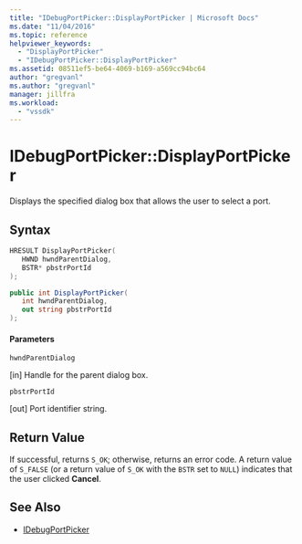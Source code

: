 ```yaml
---
title: "IDebugPortPicker::DisplayPortPicker | Microsoft Docs"
ms.date: "11/04/2016"
ms.topic: reference
helpviewer_keywords:
  - "DisplayPortPicker"
  - "IDebugPortPicker::DisplayPortPicker"
ms.assetid: 08511ef5-be64-4069-b169-a569cc94bc64
author: "gregvanl"
ms.author: "gregvanl"
manager: jillfra
ms.workload:
  - "vssdk"
---
```

# IDebugPortPicker::DisplayPortPicker
Displays the specified dialog box that allows the user to select a port.

## Syntax

```cpp
HRESULT DisplayPortPicker(
   HWND hwndParentDialog,
   BSTR* pbstrPortId
);
```

```csharp
public int DisplayPortPicker(
   int hwndParentDialog,
   out string pbstrPortId
);
```

#### Parameters
 `hwndParentDialog`

 [in] Handle for the parent dialog box.

 `pbstrPortId`

 [out] Port identifier string.

## Return Value
 If successful, returns `S_OK`; otherwise, returns an error code. A return value of `S_FALSE` (or a return value of `S_OK` with the `BSTR` set to `NULL`) indicates that the user  clicked **Cancel**.

## See Also
- [IDebugPortPicker](../../../extensibility/debugger/reference/idebugportpicker.md)